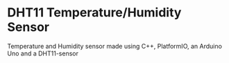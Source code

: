 # DHT11 Temperature/Humidity Sensor

Temperature and Humidity sensor made using C++, PlatformIO, an Arduino Uno and a DHT11-sensor
 
